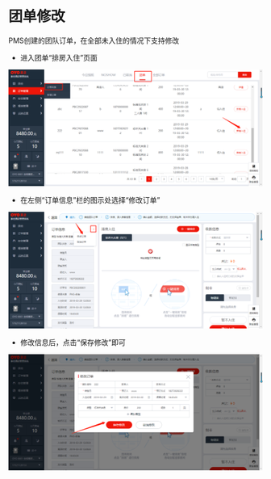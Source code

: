 # 团单修改

PMS创建的团队订单，在全部未入住的情况下支持修改

* 进入团单“排房入住”页面

![](../../../.gitbook/assets/image%20%28598%29.png)

* 在左侧“订单信息”栏的图示处选择“修改订单”

![](../../../.gitbook/assets/image%20%28579%29.png)

* 修改信息后，点击“保存修改”即可

![](../../../.gitbook/assets/image%20%28433%29.png)

